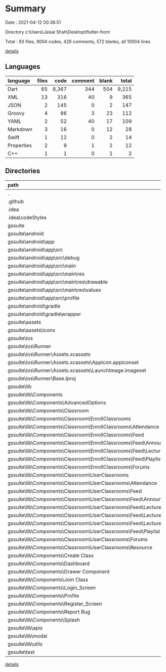 # Summary

Date : 2021-04-12 00:38:51

Directory c:\Users\Jaisal Shah\Desktop\flutter-front

Total : 93 files,  9004 codes, 428 comments, 572 blanks, all 10004 lines

[details](details.md)

## Languages
| language | files | code | comment | blank | total |
| :--- | ---: | ---: | ---: | ---: | ---: |
| Dart | 65 | 8,367 | 344 | 504 | 9,215 |
| XML | 13 | 316 | 40 | 9 | 365 |
| JSON | 2 | 145 | 0 | 2 | 147 |
| Groovy | 4 | 86 | 3 | 23 | 112 |
| YAML | 2 | 52 | 40 | 17 | 109 |
| Markdown | 3 | 16 | 0 | 12 | 28 |
| Swift | 1 | 12 | 0 | 2 | 14 |
| Properties | 2 | 9 | 1 | 2 | 12 |
| C++ | 1 | 1 | 0 | 1 | 2 |

## Directories
| path | files | code | comment | blank | total |
| :--- | ---: | ---: | ---: | ---: | ---: |
| . | 93 | 9,004 | 428 | 572 | 10,004 |
| .github | 1 | 6 | 4 | 3 | 13 |
| .idea | 5 | 201 | 0 | 0 | 201 |
| .idea\codeStyles | 1 | 116 | 0 | 0 | 116 |
| gssuite | 86 | 8,794 | 424 | 566 | 9,784 |
| gssuite\android | 11 | 149 | 42 | 31 | 222 |
| gssuite\android\app | 6 | 104 | 41 | 18 | 163 |
| gssuite\android\app\src | 5 | 54 | 38 | 6 | 98 |
| gssuite\android\app\src\debug | 1 | 4 | 3 | 1 | 8 |
| gssuite\android\app\src\main | 3 | 46 | 32 | 4 | 82 |
| gssuite\android\app\src\main\res | 2 | 13 | 16 | 3 | 32 |
| gssuite\android\app\src\main\res\drawable | 1 | 4 | 7 | 2 | 13 |
| gssuite\android\app\src\main\res\values | 1 | 9 | 9 | 1 | 19 |
| gssuite\android\app\src\profile | 1 | 4 | 3 | 1 | 8 |
| gssuite\android\gradle | 1 | 5 | 1 | 1 | 7 |
| gssuite\android\gradle\wrapper | 1 | 5 | 1 | 1 | 7 |
| gssuite\assets | 1 | 0 | 0 | 1 | 1 |
| gssuite\assets\icons | 1 | 0 | 0 | 1 | 1 |
| gssuite\ios | 7 | 222 | 2 | 9 | 233 |
| gssuite\ios\Runner | 7 | 222 | 2 | 9 | 233 |
| gssuite\ios\Runner\Assets.xcassets | 3 | 148 | 0 | 4 | 152 |
| gssuite\ios\Runner\Assets.xcassets\AppIcon.appiconset | 1 | 122 | 0 | 1 | 123 |
| gssuite\ios\Runner\Assets.xcassets\LaunchImage.imageset | 2 | 26 | 0 | 3 | 29 |
| gssuite\ios\Runner\Base.lproj | 2 | 61 | 2 | 2 | 65 |
| gssuite\lib | 64 | 8,353 | 334 | 497 | 9,184 |
| gssuite\lib\Components | 48 | 7,815 | 127 | 363 | 8,305 |
| gssuite\lib\Components\AdvancedOptions | 1 | 118 | 0 | 2 | 120 |
| gssuite\lib\Components\Classroom | 27 | 4,739 | 95 | 222 | 5,056 |
| gssuite\lib\Components\Classroom\EnrollClassrooms | 9 | 1,374 | 20 | 69 | 1,463 |
| gssuite\lib\Components\Classroom\EnrollClassrooms\Attendance | 3 | 363 | 10 | 23 | 396 |
| gssuite\lib\Components\Classroom\EnrollClassrooms\Feed | 4 | 554 | 9 | 27 | 590 |
| gssuite\lib\Components\Classroom\EnrollClassrooms\Feed\Announcement | 1 | 155 | 3 | 7 | 165 |
| gssuite\lib\Components\Classroom\EnrollClassrooms\Feed\Lectures | 1 | 198 | 2 | 8 | 208 |
| gssuite\lib\Components\Classroom\EnrollClassrooms\Feed\Playlist | 1 | 142 | 3 | 7 | 152 |
| gssuite\lib\Components\Classroom\EnrollClassrooms\Forums | 1 | 230 | 1 | 11 | 242 |
| gssuite\lib\Components\Classroom\UserClassrooms | 17 | 2,934 | 74 | 144 | 3,152 |
| gssuite\lib\Components\Classroom\UserClassrooms\Attendance | 4 | 612 | 2 | 32 | 646 |
| gssuite\lib\Components\Classroom\UserClassrooms\Feed | 9 | 1,304 | 63 | 66 | 1,433 |
| gssuite\lib\Components\Classroom\UserClassrooms\Feed\Announcement | 2 | 388 | 3 | 16 | 407 |
| gssuite\lib\Components\Classroom\UserClassrooms\Feed\Lectures | 4 | 515 | 55 | 30 | 600 |
| gssuite\lib\Components\Classroom\UserClassrooms\Feed\Lectures\AddLecture | 1 | 256 | 3 | 10 | 269 |
| gssuite\lib\Components\Classroom\UserClassrooms\Feed\Lectures\VideoPlayer | 2 | 41 | 51 | 13 | 105 |
| gssuite\lib\Components\Classroom\UserClassrooms\Feed\Playlist | 2 | 339 | 4 | 15 | 358 |
| gssuite\lib\Components\Classroom\UserClassrooms\Forums | 1 | 258 | 1 | 11 | 270 |
| gssuite\lib\Components\Classroom\UserClassrooms\Resource | 1 | 291 | 6 | 18 | 315 |
| gssuite\lib\Components\Create Class | 3 | 317 | 8 | 22 | 347 |
| gssuite\lib\Components\Dashboard | 5 | 997 | 10 | 39 | 1,046 |
| gssuite\lib\Components\Drawer Component | 1 | 92 | 0 | 4 | 96 |
| gssuite\lib\Components\Join Class | 2 | 214 | 5 | 16 | 235 |
| gssuite\lib\Components\Login_Screen | 3 | 417 | 5 | 24 | 446 |
| gssuite\lib\Components\Profile | 2 | 415 | 4 | 13 | 432 |
| gssuite\lib\Components\Register_Screen | 2 | 425 | 0 | 15 | 440 |
| gssuite\lib\Components\Report Bug | 1 | 10 | 0 | 2 | 12 |
| gssuite\lib\Components\Splash | 1 | 71 | 0 | 4 | 75 |
| gssuite\lib\apis | 1 | 56 | 0 | 37 | 93 |
| gssuite\lib\modal | 5 | 221 | 2 | 40 | 263 |
| gssuite\lib\utils | 9 | 188 | 199 | 51 | 438 |
| gssuite\test | 1 | 14 | 10 | 7 | 31 |

[details](details.md)